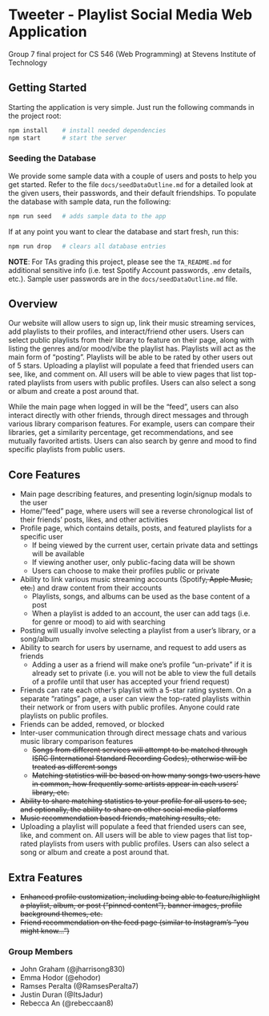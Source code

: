 # Tweeter - Playlist Social Media Web Application
Group 7 final project for CS 546 (Web Programming) at Stevens Institute of Technology

## Getting Started

Starting the application is very simple. Just run the following commands in the project root:

```sh
npm install    # install needed dependencies
npm start      # start the server  
```

### Seeding the Database

We provide some sample data with a couple of users and posts to help you get started. Refer to the file `docs/seedDataOutline.md` for a detailed look at the given users, their passwords, and their default friendships. To populate the database with sample data, run the following:

```sh
npm run seed   # adds sample data to the app
```

If at any point you want to clear the database and start fresh, run this:

```sh
npm run drop   # clears all database entries
```

**NOTE**: For TAs grading this project, please see the `TA_README.md` for additional sensitive info (i.e. test Spotify Account passwords, .env details, etc.). Sample user passwords are in the `docs/seedDataOutline.md` file.

## Overview

Our website will allow users to sign up, link their music streaming services, add playlists to their profiles, and interact/friend other users. Users can select public playlists from their library to feature on their page, along with listing the genres and/or mood/vibe the playlist has. Playlists will act as the main form of “posting”. Playlists will be able to be rated by other users out of 5 stars. Uploading a playlist will populate a feed that friended users can see, like, and comment on. All users will be able to view pages that list top-rated playlists from users with public profiles. Users can also select a song or album and create a post around that.

While the main page when logged in will be the “feed”, users can also interact directly with other friends, through direct messages and through various library comparison features. For example, users can compare their libraries, get a similarity percentage, get recommendations, and see mutually favorited artists. Users can also search by genre and mood to find specific playlists from public users.

## Core Features

- Main page describing features, and presenting login/signup modals to the user
- Home/”feed” page, where users will see a reverse chronological list of their friends’ posts, likes, and other activities
- Profile page, which contains details, posts, and featured playlists for a specific user
    - If being viewed by the current user, certain private data and settings will be available
    - If viewing another user, only public-facing data will be shown
    - Users can choose to make their profiles public or private
- Ability to link various music streaming accounts (Spotify~~, Apple Music, etc.~~) and draw content from their accounts
    - Playlists, songs, and albums can be used as the base content of a post
    - When a playlist is added to an account, the user can add tags (i.e. for genre or mood) to aid with searching
- Posting will usually involve selecting a playlist from a user’s library, or a song/album
- Ability to search for users by username, and request to add users as friends
    - Adding a user as a friend will make one’s profile “un-private” if it is already set to private (i.e. you will not be able to view the full details of a profile until that user has accepted your friend request)
- Friends can rate each other’s playlist with a 5-star rating system. On a separate “ratings” page, a user can view the top-rated playlists within their network or from users with public profiles. Anyone could rate playlists on public profiles.
- Friends can be added, removed, or blocked
- Inter-user communication through direct message chats and various music library comparison features
    - ~~Songs from different services will attempt to be matched through ISRC (International Standard Recording Codes), otherwise will be treated as different songs~~
    - ~~Matching statistics will be based on how many songs two users have in common, how frequently some artists appear in each users’ library, etc.~~
- ~~Ability to share matching statistics to your profile for all users to see, and optionally, the ability to share on other social media platforms~~
- ~~Music recommendation based friends, matching results, etc.~~
- Uploading a playlist will populate a feed that friended users can see, like, and comment on. All users will be able to view pages that list top-rated playlists from users with public profiles. Users can also select a song or album and create a post around that.

## Extra Features

- ~~Enhanced profile customization, including being able to feature/highlight a playlist, album, or post (“pinned content”), banner images, profile background themes, etc.~~
- ~~Friend recommendation on the feed page (similar to Instagram’s “you might know…”)~~



### Group Members

- John Graham (@jharrisong830)
- Emma Hodor (@ehodor)
- Ramses Peralta (@RamsesPeralta7)
- Justin Duran (@ItsJadur)
- Rebecca An (@rebeccaan8)
